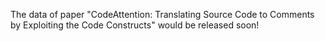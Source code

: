 
The data of paper "CodeAttention: Translating Source Code to Comments by Exploiting the Code Constructs" would be released soon!
